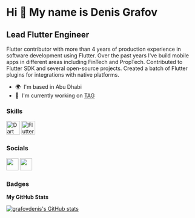 Hi 👋 My name is Denis Grafov
=============================

Lead Flutter Engineer
---------------------

Flutter contributor with more than 4 years of production experience in software development using Flutter. Over the past years I've build mobile apps in different areas including FinTech and PropTech. Contributed to Flutter SDK and several open-source projects. Created a batch of Flutter plugins for integrations with native platforms.

* 🌍  I'm based in Abu Dhabi
* 🚀  I'm currently working on [TAG](http://www.ycombinator.com/companies/tag)

### Skills


<p align="left">
<a href="https://dart.dev/" target="_blank" rel="noreferrer"><img src="https://raw.githubusercontent.com/danielcranney/readme-generator/main/public/icons/skills/dart-colored.svg" width="36" height="36" alt="Dart" /></a>
<a href="https://flutter.dev/" target="_blank" rel="noreferrer"><img src="https://raw.githubusercontent.com/danielcranney/readme-generator/main/public/icons/skills/flutter-colored.svg" width="36" height="36" alt="Flutter" /></a>
</p>


### Socials

<p align="left"> <a href="https://www.github.com/grafovdenis" target="_blank" rel="noreferrer"><img src="https://raw.githubusercontent.com/danielcranney/readme-generator/main/public/icons/socials/github.svg" width="32" height="32" /></a> <a href="https://www.linkedin.com/in/denis-grafov" target="_blank" rel="noreferrer"><img src="https://raw.githubusercontent.com/danielcranney/readme-generator/main/public/icons/socials/linkedin.svg" width="32" height="32" /></a></p>

### Badges

<b>My GitHub Stats</b>

<a href="http://www.github.com/grafovdenis"><img src="https://github-readme-stats.vercel.app/api?username=grafovdenis&show_icons=true&hide=&count_private=true&title_color=0891b2&text_color=ffffff&icon_color=0891b2&bg_color=1c1917&hide_border=true&show_icons=true" alt="grafovdenis's GitHub stats" /></a>
